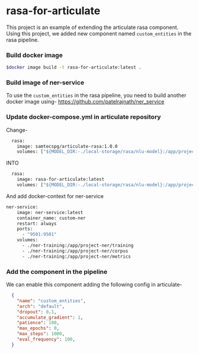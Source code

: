 # rasa-for-articulate
This project is an example of extending the articulate rasa component.
Using this project, we added new component named `custom_entities` in the rasa 
pipeline.

### Build docker image
```bash
$docker image build -t rasa-for-articulate:latest .
```

### Build image of ner-service
To use the `custom_entities` in the rasa pipeline, you need to build
another docker image using- https://github.com/patelrajnath/ner_service

### Update docker-compose.yml in articulate repository
Change-
```dockerfile
  rasa:
    image: samtecspg/articulate-rasa:1.0.0
    volumes: ["${MODEL_DIR:-./local-storage/rasa/nlu-model}:/app/projects", "${RASA_CONFIG:-./local-storage/rasa/rasa-config.yml}:/app/config.yml", "./local-storage/rasa/logs:/app/logs"]
```
INTO
```dockerfile
  rasa:
    image: rasa-for-articulate:latest
    volumes: ["${MODEL_DIR:-./local-storage/rasa/nlu-model}:/app/projects", "${RASA_CONFIG:-./local-storage/rasa/rasa-config.yml}:/app/config.yml", "./local-storage/rasa/logs:/app/logs"]
```

And add docker-context for ner-service
```dockerfile
ner-service:
    image: ner-service:latest
    container_name: custom-ner
    restart: always
    ports:
      - "9501:9501"
    volumes:
      - ./ner-training:/app/project-ner/training
      - ./ner-training:/app/project-ner/corpus
      - ./ner-training:/app/project-ner/metrics
```

### Add the component in the pipeline
We can enable this component adding the following config in articulate-
```json
  {
    "name": "custom_entities",
    "arch": "default",
    "dropout": 0.1,
    "accumulate_gradient": 1,
    "patience": 100,
    "max_epochs": 0,
    "max_steps": 1000,
    "eval_frequency": 100,
  }
```

